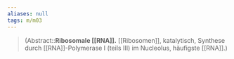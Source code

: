 ```yaml
---
aliases: null
tags: m/m03
---
```

> (Abstract::**Ribosomale [[RNA]].** [[Ribosomen]], katalytisch, Synthese durch [[RNA]]-Polymerase I (teils III) im Nucleolus, häufigste [[RNA]].)